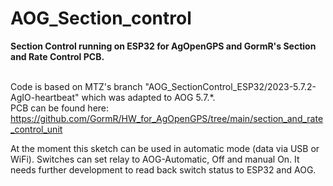 # AOG_Section_control

<b>Section Control running on ESP32 for AgOpenGPS and GormR's Section and Rate Control PCB.</b><br><br>

          
Code is based on MTZ's branch "AOG_SectionControl_ESP32/2023-5.7.2-AgIO-heartbeat" which was adapted to AOG 5.7.*. <br>
PCB can be found here: https://github.com/GormR/HW_for_AgOpenGPS/tree/main/section_and_rate_control_unit

At the moment this sketch can be used in automatic mode (data via USB or WiFi). Switches can set relay to AOG-Automatic, Off and manual On.
It needs further development to read back switch status to ESP32 and AOG.
